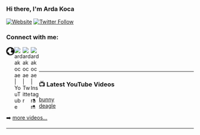 ### Hi there, I'm Arda Koca

[![Website](https://img.shields.io/website?label=ardakocaa.com&style=for-the-badge&url=https%3A%2F%2Fardakocaa.com)](https://ardakocaa.com)
[![Twitter Follow](https://img.shields.io/twitter/follow/ardakocae?color=1DA1F2&logo=twitter&style=for-the-badge)](https://twitter.com/ardakoca001)


### Connect with me:

[<img align="left" alt="ardakocaa.com" width="22px" src="https://raw.githubusercontent.com/iconic/open-iconic/master/svg/globe.svg" />][website]
[<img align="left" alt="ardakocae | YouTube" width="22px" src="https://cdn.jsdelivr.net/npm/simple-icons@v3/icons/youtube.svg" />][youtube]
[<img align="left" alt="ardakocae | Twitter" width="22px" src="https://cdn.jsdelivr.net/npm/simple-icons@v3/icons/twitter.svg" />][twitter]
[<img align="left" alt="ardakocae | Instagram" width="22px" src="https://cdn.jsdelivr.net/npm/simple-icons@v3/icons/instagram.svg" />][instagram]

<br />

<br />
<br />

---

### 📺 Latest YouTube Videos

<!-- YOUTUBE:START -->
- [bunny](https://www.youtube.com/watch?v=NS10gUBFYFo&ab_channel=ArdaKoca)
- [deagle](https://www.youtube.com/watch?v=BUr7N65Knu8&ab_channel=ArdaKoca)
<!-- YOUTUBE:END -->

➡️ [more videos...](https://youtube.com/ardakocae)

---

[website]: https://ardakocaa.com
[twitter]: https://twitter.com/ardakocae
[youtube]: https://youtube.com/ardakocae
[instagram]: https://instagram.com/ardakocae
